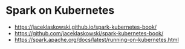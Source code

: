 # Spark on Kubernetes

+ https://jaceklaskowski.github.io/spark-kubernetes-book/
+ https://github.com/jaceklaskowski/spark-kubernetes-book/
+ https://spark.apache.org/docs/latest/running-on-kubernetes.html